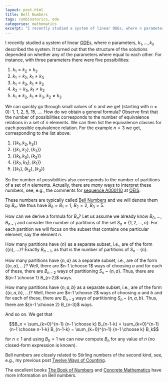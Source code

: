 ```yaml
---
layout: post.html
title: Bell Numbers
tags: combinatorics, ode
categories: mathematics
excerpt: "I recently studied a system of linear ODEs, where n parameters, [...] described the system. It turned out that the structure of the solutions depended on whether any of the parameters where equal to each other. For instance, with three parameters there were five possibilities: [...] We can quickly go through small values of n and we get (starting with n=0): 1, 1, 2, 5, 15, .... How do we obtain a general formula? [...]"
---
```

I recently studied a system of linear [ODE](http://en.wikipedia.org/wiki/Ordinary_differential_equation)s, where $n$ parameters, $k_1, \ldots, k_n$ described the system. It turned out that the structure of the solutions depended on whether any of the parameters where equal to each other. For instance, with three parameters there were five possibilities:

1. $k_1 = k_2 = k_3$
2. $k_1 = k_2$, $k_1 \neq k_3$
3. $k_1 = k_3$, $k_1 \neq k_2$
4. $k_2 = k_3$, $k_1 \neq k_2$
5. $k_1 \neq k_2$, $k_1 \neq k_3$, $k_2 \neq k_3$

We can quickly go through small values of $n$ and we get (starting with $n=0$): 1, 1, 2, 5, 15, &#8230;. How do we obtain a general formula? Observe first that the number of possibilities corresponds to the number of equivalence relations in a set of $n$ elements. We can then list the equivalence classes for each possible equivalence relation. For the example $n=3$ we get, corresponding to the list above:

1. $\{\{k_1,k_2,k_3\}\}$
2. $\{\{k_1,k_2\}, \{k_3\}\}$
3. $\{\{k_1,k_3\}, \{k_2\}\}$
4. $\{\{k_2,k_3\}, \{k_1\}\}$
5. $\{\{k_1\}, \{k_2\}, \{k_3\}\}$

So the number of possibilities also corresponds to the number of partitions of a set of $n$ elements. Actually, there are *many* ways to interpret these numbers, see, e.g., the comments for [sequence A000110](http://oeis.org/A000110) at [OEIS](http://oeis.org).

These numbers are typically called [Bell Numbers](http://en.wikipedia.org/wiki/Bell_number) and we will denote them by $B_n$. We thus have $B_0 = B_1 = 1$, $B_2 = 2$, $B_3 = 5$.

How can we derive a formula for $B_n$? Let us assume we already know $B_0, \ldots, B_{n-1}$ and consider the number of partitions of the set $S_n=\{1,2,\ldots,n\}$. For each partition we will focus on the subset that contains one particular element, say the element $n$.

How many partitions have $\{n\}$ as a separate subset, i.e., are of the form $\{\{n\}, \ldots \}$? Exactly $B_{n-1}$, as that is the number of partitions of $S_n - \{n\}$.

How many partitions have $\{n,a\}$ as a separate subset, i.e., are of the form $\{\{n,a\}, \ldots \}$? Well, there are $n-1 \choose 1$ ways of choosing $a$ and for each of these, there are $B_{n-2}$ ways of partitioning $S_n - \{n,a\}$. Thus, there are ${n-1 \choose 1} B_{n-2}$ ways.

How many partitions have $\{n,a,b\}$ as a separate subset, i.e., are of the form $\{\{n,a,b\}, \ldots \}$? Well, there are $n-1 \choose 2$ ways of choosing $a$ and $b$ and for each of these, there are $B_{n-3}$ ways of partitioning $S_n - \{n,a,b\}$. Thus, there are ${n-1 \choose 2} B_{n-3}$ ways.

And so on. We get that

$$B_n = \sum_{k=0}^{n-1} {n-1 \choose k} B_{n-1-k} = \sum_{k=0}^{n-1} {n-1 \choose n-1-k} B_{n-1-k} = \sum_{k=0}^{n-1} {n-1 \choose k} B_k$$

for $n \geq 1$ and using $B_0 = 1$ we can now compute $B_n$ for any value of $n$ (no closed-form expression is known).

Bell numbers are closely related to Stirling numbers of the second kind, see, e.g., my previous post [Twelve Ways of Counting](/blog/2008/12/twelve-ways-of-counting).

The excellent books [The Book of Numbers](http://www.amazon.com/gp/product/038797993X?ie=UTF8&tag=sputsoft-20&linkCode=as2&camp=1789&creative=390957&creativeASIN=038797993X) and [Concrete Mathematics](https://en.wikipedia.org/wiki/Special:BookSources/0201558025) have more information on Bell numbers.

